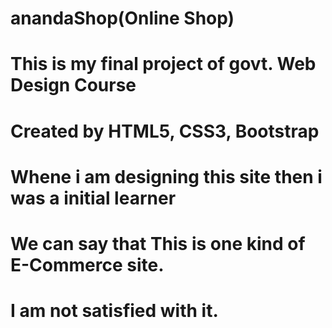 # anandaShop(Online Shop)
# This is my final project of govt. Web Design Course
# Created by HTML5, CSS3, Bootstrap
# Whene i am designing this site then i was a initial learner
# We can say that This is one kind of E-Commerce site.
# I am not satisfied with it.